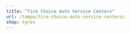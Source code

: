 ```yaml
---
title: "Tire Choice Auto Service Centers"
url: /tampa/tire-choice-auto-service-centers/
shop: tyres
---
```

